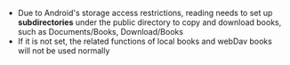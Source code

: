 * Due to Android's storage access restrictions, reading needs to set up **subdirectories** under the public directory to copy and download books, such as Documents/Books, Download/Books
* If it is not set, the related functions of local books and webDav books will not be used normally